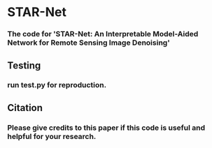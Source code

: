 # STAR-Net
### The code for 'STAR-Net: An Interpretable Model-Aided Network for Remote Sensing Image Denoising'
## Testing
### run test.py for reproduction.
## Citation
### Please give credits to this paper if this code is useful and helpful for your research.
